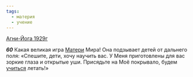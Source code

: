 ```yaml
---
tags:
  - материя
  - учение
---
```


[Агни-Йога 1929г](/agni/1929)

___60___
Какая великая игра [Матери](/tag/#материя) Мира! Она подзывает детей от дальнего поля: «Спешите, дети, хочу научить вас. У Меня приготовлены для вас зоркие глаза и открытые уши. Присядьте на Моё покрывало, будем [учиться](/tag/#учение) летать!»